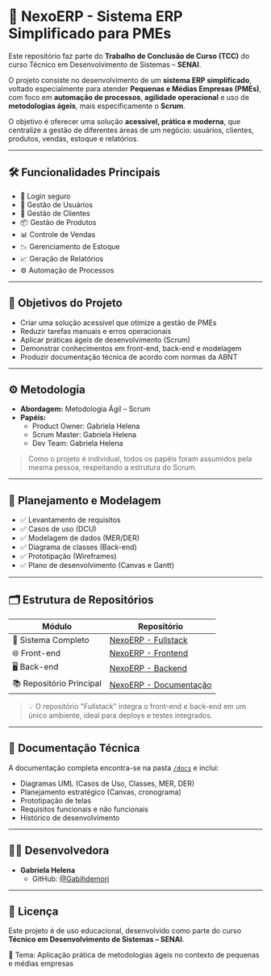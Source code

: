 #  💼 NexoERP - Sistema ERP Simplificado para PMEs

Este repositório faz parte do **Trabalho de Conclusão de Curso (TCC)** do curso Técnico em Desenvolvimento de Sistemas – **SENAI**.

O projeto consiste no desenvolvimento de um **sistema ERP simplificado**, voltado especialmente para atender **Pequenas e Médias Empresas (PMEs)**, com foco em **automação de processos**, **agilidade operacional** e uso de **metodologias ágeis**, mais especificamente o **Scrum**.

O objetivo é oferecer uma solução **acessível, prática e moderna**, que centralize a gestão de diferentes áreas de um negócio: usuários, clientes, produtos, vendas, estoque e relatórios.

---

## 🛠️ Funcionalidades Principais

- 🔐 Login seguro
- 👤 Gestão de Usuários
- 🤝 Gestão de Clientes
- 📦 Gestão de Produtos
- 📊 Controle de Vendas
- 📉 Gerenciamento de Estoque
- 📈 Geração de Relatórios
- ⚙️ Automação de Processos

---

## 🎯 Objetivos do Projeto

- Criar uma solução acessível que otimize a gestão de PMEs
- Reduzir tarefas manuais e erros operacionais
- Aplicar práticas ágeis de desenvolvimento (Scrum)
- Demonstrar conhecimentos em front-end, back-end e modelagem
- Produzir documentação técnica de acordo com normas da ABNT

---

## ⚙️ Metodologia

- **Abordagem:** Metodologia Ágil – Scrum
- **Papéis:**
  - Product Owner: Gabriela Helena
  - Scrum Master: Gabriela Helena
  - Dev Team: Gabriela Helena

> Como o projeto é individual, todos os papéis foram assumidos pela mesma pessoa, respeitando a estrutura do Scrum.

---

## 🧩 Planejamento e Modelagem

- ✅ Levantamento de requisitos
- ✅ Casos de uso (DCU)
- ✅ Modelagem de dados (MER/DER)
- ✅ Diagrama de classes (Back-end)
- ✅ Prototipação (Wireframes)
- ✅ Plano de desenvolvimento (Canvas e Gantt)


---

## 🗂 Estrutura de Repositórios

| Módulo                  | Repositório                                                                 |
|-------------------------|------------------------------------------------------------------------------|
| 🔗 Sistema Completo     | [NexoERP - Fullstack](https://github.com/Gabihdemori/NexoERP-fullstack.git)          |
| 🌐 Front-end            | [NexoERP - Frontend](https://github.com/usuario/Sistema_agil_para_PMEs_TCC-frontend)   |
| 🖥️ Back-end             | [NexoERP - Backend](https://github.com/Gabihdemori/NexoERP_back.git)         |
| 📚 Repositório Principal| [NexoERP - Documentação](https://github.com/Gabihdemori/Sistema_agil_para_PMEs_TCC) |

> 💡 O repositório "Fullstack" integra o front-end e back-end em um único ambiente, ideal para deploys e testes integrados.

---

## 📄 Documentação Técnica

A documentação completa encontra-se na pasta [`/docs`](./docs.docx) e inclui:

- Diagramas UML (Casos de Uso, Classes, MER, DER)
- Planejamento estratégico (Canvas, cronograma)
- Prototipação de telas
- Requisitos funcionais e não funcionais
- Histórico de desenvolvimento

---

## 👩‍💻 Desenvolvedora

- **Gabriela Helena**
  - GitHub: [@Gabihdemori](https://github.com/Gabihdemori)

---

## 📝 Licença

Este projeto é de uso educacional, desenvolvido como parte do curso **Técnico em Desenvolvimento de Sistemas – SENAI**.

📍 Tema: Aplicação prática de metodologias ágeis no contexto de pequenas e médias empresas
